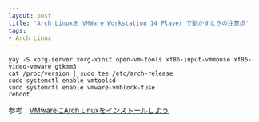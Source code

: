 ```yaml
---
layout: post
title: 'Arch Linuxを VMWare Workstation 14 Player で動かすときの注意点'
tags:
- Arch Linux
---
```


    yay -S xorg-server xorg-xinit open-vm-tools xf86-input-vmmouse xf86-video-vmware gtkmm3
    cat /proc/version | sudo tee /etc/arch-release
    sudo systemctl enable vmtoolsd
    sudo systemctl enable vmware-vmblock-fuse
    reboot

参考：[VMwareにArch Linuxをインストールしよう](https://qiita.com/Aruneko/items/0541f343ec7a1989f236#vmware-tools%E3%81%AE%E3%82%A4%E3%83%B3%E3%82%B9%E3%83%88%E3%83%BC%E3%83%AB)

